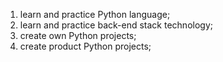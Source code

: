 1. learn and practice Python language;
2. learn and practice back-end stack technology;
3. create own Python projects;
4. create product Python projects;
